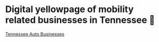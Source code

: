 # Digital yellowpage of mobility related businesses in Tennessee 🥇

[Tennessee Auto Businesses](https://leoncensh-tn.hf.space)
